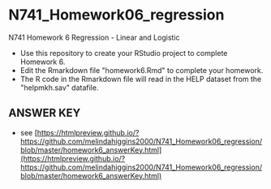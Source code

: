 # N741_Homework06_regression
N741 Homework 6 Regression - Linear and Logistic

* Use this repository to create your RStudio project to complete Homework 6. 
* Edit the Rmarkdown file "homework6.Rmd" to complete your homework.
* The R code in the Rmarkdown file will read in the HELP dataset from the "helpmkh.sav" datafile.

## ANSWER KEY

* see [https://htmlpreview.github.io/?https://github.com/melindahiggins2000/N741_Homework06_regression/blob/master/homework6_answerKey.html](https://htmlpreview.github.io/?https://github.com/melindahiggins2000/N741_Homework06_regression/blob/master/homework6_answerKey.html)
